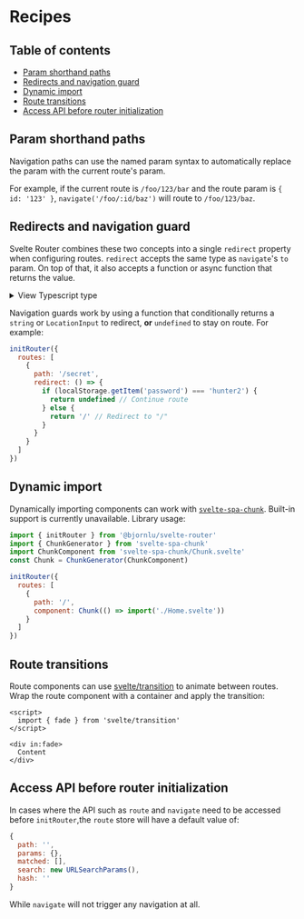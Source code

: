 # Recipes

## Table of contents

- [Param shorthand paths](#param-shorthand-paths)
- [Redirects and navigation guard](#redirects-and-navigation-guard)
- [Dynamic import](#dynamic-import)
- [Route transitions](#route-transitions)
- [Access API before router initialization](#access-api-before-router-initialization)

## Param shorthand paths

Navigation paths can use the named param syntax to automatically replace the param with the current route's param.

For example, if the current route is `/foo/123/bar` and the route param is `{ id: '123' }`, `navigate('/foo/:id/baz')` will route to `/foo/123/baz`.

## Redirects and navigation guard

Svelte Router combines these two concepts into a single `redirect` property when configuring routes. `redirect` accepts the same type as `navigate`'s `to` param. On top of that, it also accepts a function or async function that returns the value.

<details>
  <summary>View Typescript type</summary>

```ts
type Thunk<T> = T | (() => T)

type Promisable<T> = T | Promise<T>

type RedirectOption = Thunk<Promisable<string | LocationInput | undefined>>
```

</details>

Navigation guards work by using a function that conditionally returns a `string` or `LocationInput` to redirect, **or** `undefined` to stay on route. For example:

```js
initRouter({
  routes: [
    {
      path: '/secret',
      redirect: () => {
        if (localStorage.getItem('password') === 'hunter2') {
          return undefined // Continue route
        } else {
          return '/' // Redirect to "/"
        }
      }
    }
  ]
})
```

## Dynamic import

Dynamically importing components can work with [`svelte-spa-chunk`](https://github.com/hmmhmmhm/svelte-spa-chunk). Built-in support is currently unavailable. Library usage:

```js
import { initRouter } from '@bjornlu/svelte-router'
import { ChunkGenerator } from 'svelte-spa-chunk'
import ChunkComponent from 'svelte-spa-chunk/Chunk.svelte'
const Chunk = ChunkGenerator(ChunkComponent)

initRouter({
  routes: [
    {
      path: '/',
      component: Chunk(() => import('./Home.svelte'))
    }
  ]
})
```

## Route transitions

Route components can use [svelte/transition](https://svelte.dev/docs#svelte_transition) to animate between routes. Wrap the route component with a container and apply the transition:

```svelte
<script>
  import { fade } from 'svelte/transition'
</script>

<div in:fade>
  Content
</div>
```

## Access API before router initialization

In cases where the API such as `route` and `navigate` need to be accessed before `initRouter`,the `route` store will have a default value of:

```js
{
  path: '',
  params: {},
  matched: [],
  search: new URLSearchParams(),
  hash: ''
}
```

While `navigate` will not trigger any navigation at all.
